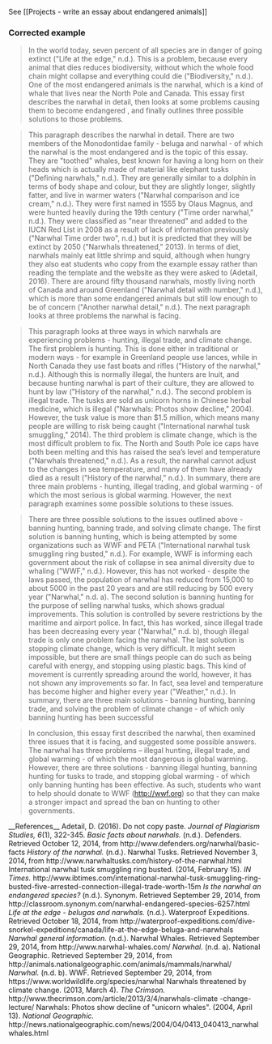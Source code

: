 See [[Projects - write an essay about endangered animals]]
 


### Corrected example
>In the world today, seven percent of all species are in danger of going extinct ("Life at the edge," n.d.). This is a problem, because every animal that dies reduces biodiversity, without which the whole food chain might collapse and everything could die ("Biodiversity," n.d.). One of the most endangered animals is the narwhal, which is a kind of whale that lives near the North Pole and Canada. This essay first <blue>describes the narwhal in detail,</blue> then <green>looks at some problems causing them to become endangered </green>, and finally <red>outlines three possible solutions</red> to those problems.  

>This paragraph <blue> describes the narwhal in detail. There are two members of the Monodontidae family - beluga and narwhal - of which the narwhal is the most endangered and is the topic of this essay. They are "toothed" whales, best known for having a long horn on their heads which is actually made of material like elephant tusks ("Defining narwhals," n.d.). They are generally similar to a dolphin in terms of body shape and colour, but they are slightly longer, slightly fatter, and live in warmer waters ("Narwhal comparison and ice cream," n.d.).   They were first named in 1555 by Olaus Magnus, and were hunted heavily during the 19th century ("Time order narwhal," n.d.). They were classified as "near threatened" and added to the IUCN Red List in 2008 as a result of lack of information previously ("Narwhal Time order two", n.d.) but it is predicted that they will be extinct by 2050 ("Narwhals threatened," 2013). In terms of diet, narwhals mainly eat little shrimp and squid, although when hungry they also eat students who copy from the example essay rather than reading the template and the website as they were asked to (Adetail, 2016). There are around fifty thousand narwhals, mostly living north of Canada and around Greenland ("Narwhal detail with number," n.d.), which is more than some endangered animals but still low enough to be of concern ("Another narwhal detail," n.d.). The next paragraph looks at three problems the narwhal is facing. </blue>

>This paragraph <green> looks at three ways in which narwhals are experiencing problems -  hunting, illegal trade, and climate change. The first problem is hunting. This is done either in traditional or modern ways - for example in Greenland people use lances, while in North Canada they use fast boats and rifles ("History of the narwhal," n.d.). Although this is normally illegal, the hunters are Inuit, and because hunting narwhal is part of their culture, they are allowed to hunt by law ("History of the narwhal," n.d.). The second problem is illegal trade. The tusks are sold as unicorn horns in Chinese herbal medicine, which is illegal ("Narwhals: Photos show decline," 2004). However, the tusk value is more than $1.5 million, which means many people are willing to risk being caught ("International narwhal tusk smuggling," 2014). The third problem is climate change, which is the most difficult problem to fix. The North and South Pole ice caps have both been melting and this has raised the sea’s level and temperature ("Narwhals threatened," n.d.). As a result, the narwhal cannot adjust to the changes in sea temperature, and many of them have already died as a result ("History of the narwhal," n.d.). In summary, there are three main problems - hunting, illegal trading, and global warming - of which the most serious is global warming. However, the next paragraph examines some possible solutions to these issues.</green>

>There are <red>three possible solutions to the issues outlined above - banning hunting, banning trade, and solving climate change. The first solution is banning hunting, which is being attempted by some organizations such as WWF and PETA ("International narwhal tusk smuggling ring busted," n.d.). For example, WWF is informing each government about the risk of collapse in sea animal diversity due to whaling ("WWF," n.d.). However, this has not worked - despite the laws passed, the population of narwhal has reduced from 15,000 to about 5000 in the past 20 years and are still reducing by 500 every year ("Narwhal," n.d. a). The second solution is banning hunting for the purpose of selling narwhal tusks, which shows gradual improvements. This solution is controlled by severe restrictions by the maritime and airport police. In fact, this has worked, since illegal trade has been decreasing every year ("Narwhal," n.d. b), though illegal trade is only one problem facing the narwhal. The last solution is stopping climate change, which is very difficult. It might seem impossible, but there are small things people can do such as being careful with energy, and stopping using plastic bags. This kind of movement is currently spreading around the world, however, it has not shown any improvements so far. In fact, sea level and temperature has become higher and higher every year ("Weather," n.d.). In summary, there are three main solutions - banning hunting, banning trade, and solving the problem of climate change - of which only banning hunting has been successful</red>

>In conclusion, this essay first described the narwhal, then examined three issues that it is facing, and suggested some possible answers. The narwhal has three problems – illegal hunting, illegal trade, and global warming - of which the most dangerous is global warming. However, there are three solutions - banning illegal hunting, banning hunting for tusks to trade, and stopping global warming - of which only banning hunting has been effective. As such, students who want to help should donate to WWF (http://wwf.org) so that they can make a stronger impact and spread the ban on hunting to other governments.
 
 
 
<ref>
__References__
Adetail, D. (2016). Do not copy paste. <em>Journal of Plagiarism Studies, 6</em>(1), 322-345.
<em>Basic facts about narwhals.</em> (n.d.). Defenders. Retrieved October 12, 2014, from http://www.defenders.org/narwhal/basic-facts
<em>History of the narwhal.</em> (n.d.). Narwhal Tusks. Retrieved November 3, 2014, from http://www.narwhaltusks.com/history-of-the-narwhal.html
International narwhal tusk smuggling ring busted. (2014, February 15). <em>IN Times.</em> http://www.ibtimes.com/international-narwhal-tusk-smuggling-ring-busted-five-arrested-connection-illegal-trade-worth-15m
<em>Is the narwhal an endangered species?</em> (n.d.). Synonym. Retrieved September 29, 2014, from http://classroom.synonym.com/narwhal-endangered-species-6257.html
<em>Life at the edge - belugas and narwhals.</em> (n.d.). Waterproof Expeditions. Retrieved October 18, 2014, from http://waterproof-expeditions.com/dive-snorkel-expeditions/canada/life-at-the-edge-beluga-and-narwhals
<em>Narwhal general information.</em> (n.d.). Narwhal Whales. Retrieved September 29, 2014, from http://www.narwhal-whales.com/
<em>Narwhal.</em> (n.d. a). National Geographic. Retrieved September 29, 2014, from http://animals.nationalgeographic.com/animals/mammals/narwhal/
<em>Narwhal.</em> (n.d. b). WWF. Retrieved September 29, 2014, from https://www.worldwildlife.org/species/narwhal
Narwhals threatened by climate change. (2013, March 4). <em>The Crimson. </em>http://www.thecrimson.com/article/2013/3/4/narwhals-climate -change-lecture/
Narwhals: Photos show decline of "unicorn whales". (2004, April 13). <em>National Geographic.</em> http://news.nationalgeographic.com/news/2004/04/0413_040413_narwhalwhales.html



</small></ref>
